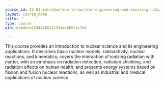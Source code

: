 ```yaml
---
course_id: 22-01-introduction-to-nuclear-engineering-and-ionizing-radiation-fall-2016
layout: course_home
title: ''
type: course
uid: debdece429441b5221334aa6b53acfed

---
```

This course provides an introduction to nuclear science and its engineering applications. It describes basic nuclear models, radioactivity, nuclear reactions, and kinematics; covers the interaction of ionizing radiation with matter, with an emphasis on radiation detection, radiation shielding, and radiation effects on human health; and presents energy systems based on fission and fusion nuclear reactions, as well as industrial and medical applications of nuclear science.
